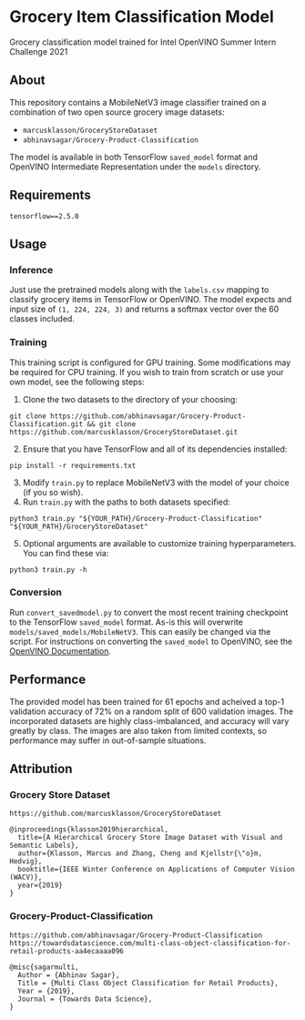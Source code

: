 # Grocery Item Classification Model
Grocery classification model trained for Intel OpenVINO Summer Intern Challenge 2021
## About
This repository contains a MobileNetV3 image classifier trained on a combination of two open source grocery image datasets:
-  ```marcusklasson/GroceryStoreDataset```
-  ```abhinavsagar/Grocery-Product-Classification```  

The model is available in both TensorFlow ```saved_model``` format and OpenVINO Intermediate Representation under the ```models``` directory.
## Requirements
```
tensorflow==2.5.0
```
## Usage
### Inference
Just use the pretrained models along with the ```labels.csv``` mapping to classify grocery items in TensorFlow or OpenVINO.
The model expects and input size of ```(1, 224, 224, 3)``` and returns a softmax vector over the 60 classes included.
### Training
This training script is configured for GPU training. Some modifications may be required for CPU training.
If you wish to train from scratch or use your own model, see the following steps:

1. Clone the two datasets to the directory of your choosing:  
```
git clone https://github.com/abhinavsagar/Grocery-Product-Classification.git && git clone https://github.com/marcusklasson/GroceryStoreDataset.git
```
2. Ensure that you have TensorFlow and all of its dependencies installed:  
```
pip install -r requirements.txt
```
3. Modify ```train.py``` to replace MobileNetV3 with the model of your choice (if you so wish).  
4. Run ```train.py``` with the paths to both datasets specified:  
```
python3 train.py "${YOUR_PATH}/Grocery-Product-Classification" "${YOUR_PATH}/GroceryStoreDataset"
```  
5. Optional arguments are available to customize training hyperparameters. You can find these via:
```
python3 train.py -h
```

### Conversion
Run ```convert_savedmodel.py``` to convert the most recent training checkpoint to the TensorFlow ```saved_model``` format. As-is this will overwrite ```models/saved_models/MobileNetV3```. This can easily be changed via the script.
For instructions on converting the ```saved_model``` to OpenVINO, see the [OpenVINO Documentation](https://docs.openvinotoolkit.org/latest/openvino_docs_MO_DG_prepare_model_convert_model_Convert_Model_From_TensorFlow.html).

## Performance
The provided model has been trained for 61 epochs and acheived a top-1 validation accuracy of 72% on a random split of 600 validation images. The incorporated datasets are highly class-imbalanced, and accuracy will vary greatly by class.
The images are also taken from limited contexts, so performance may suffer in out-of-sample situations.

## Attribution
### Grocery Store Dataset
```
https://github.com/marcusklasson/GroceryStoreDataset

@inproceedings{klasson2019hierarchical,
  title={A Hierarchical Grocery Store Image Dataset with Visual and Semantic Labels},
  author={Klasson, Marcus and Zhang, Cheng and Kjellstr{\"o}m, Hedvig},
  booktitle={IEEE Winter Conference on Applications of Computer Vision (WACV)},
  year={2019}
}
```
### Grocery-Product-Classification
```
https://github.com/abhinavsagar/Grocery-Product-Classification
https://towardsdatascience.com/multi-class-object-classification-for-retail-products-aa4ecaaaa096

@misc{sagarmulti,
  Author = {Abhinav Sagar},
  Title = {Multi Class Object Classification for Retail Products},
  Year = {2019},
  Journal = {Towards Data Science},
}
```

